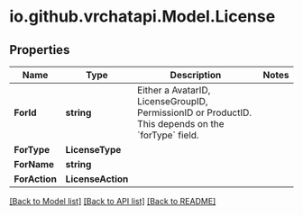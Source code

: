# io.github.vrchatapi.Model.License

## Properties

Name | Type | Description | Notes
------------ | ------------- | ------------- | -------------
**ForId** | **string** | Either a AvatarID, LicenseGroupID, PermissionID or ProductID. This depends on the &#x60;forType&#x60; field. | 
**ForType** | **LicenseType** |  | 
**ForName** | **string** |  | 
**ForAction** | **LicenseAction** |  | 

[[Back to Model list]](../README.md#documentation-for-models) [[Back to API list]](../README.md#documentation-for-api-endpoints) [[Back to README]](../README.md)

